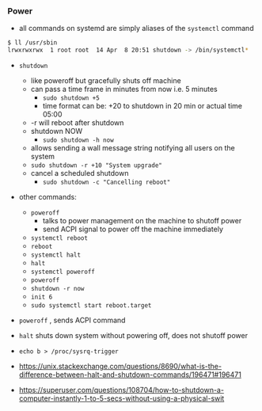 ### Power

* all commands on systemd are simply aliases of the `systemctl` command 
```sh
$ ll /usr/sbin
lrwxrwxrwx  1 root root  14 Apr  8 20:51 shutdown -> /bin/systemctl*
```


* `shutdown` 
    * like poweroff but gracefully shuts off machine
    * can pass a time frame in minutes from now i.e. 5 minutes
        * `sudo shutdown +5` 
        * time format can be: +20 to shutdown in 20 min or actual time 05:00
    * -r  will reboot after shutdown
    * shutdown NOW
        * `sudo shutdown -h now`
    * allows sending a wall message string notifying all users on the system
    * `sudo shutdown -r +10 "System upgrade"`
    * cancel a scheduled shutdown
        * `sudo shutdown -c "Cancelling reboot"`


* other commands:
    * `poweroff`
        * talks to power management on the machine to shutoff power
        * send ACPI signal to power off the machine immediately
    * `systemctl reboot`
    * `reboot`
    * `systemctl halt`
    * `halt`
    * `systemctl poweroff`
    * `poweroff`
    * `shutdown -r now`
    * `init 6`
    * `sudo systemctl start reboot.target`
* `poweroff` , sends ACPI command
* `halt` shuts down system without powering off, does not shutoff power
* `echo b > /proc/sysrq-trigger`




* https://unix.stackexchange.com/questions/8690/what-is-the-difference-between-halt-and-shutdown-commands/196471#196471
* https://superuser.com/questions/108704/how-to-shutdown-a-computer-instantly-1-to-5-secs-without-using-a-physical-swit